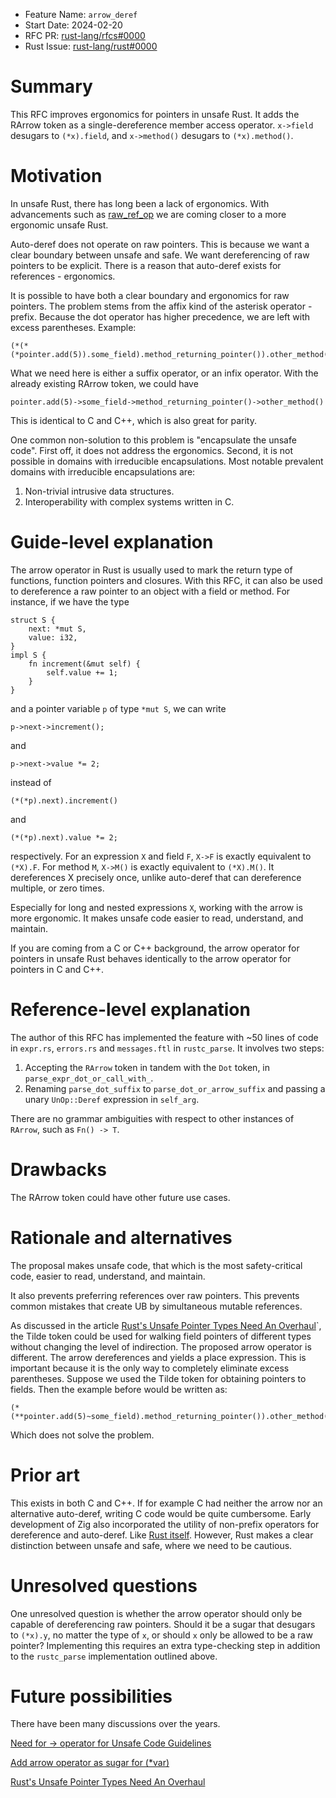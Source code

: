 - Feature Name: `arrow_deref`
- Start Date: 2024-02-20
- RFC PR: [rust-lang/rfcs#0000](https://github.com/rust-lang/rfcs/pull/0000)
- Rust Issue: [rust-lang/rust#0000](https://github.com/rust-lang/rust/issues/0000)

# Summary
[summary]: #summary

This RFC improves ergonomics for pointers in unsafe Rust. It adds the RArrow token as a single-dereference member access operator. `x->field` desugars to `(*x).field`, and `x->method()` desugars to `(*x).method()`.

# Motivation
[motivation]: #motivation

In unsafe Rust, there has long been a lack of ergonomics. With advancements such as [raw_ref_op](https://github.com/rust-lang/rfcs/pull/2582) we are coming closer to a more ergonomic unsafe Rust.

Auto-deref does not operate on raw pointers. This is because we want a clear boundary between unsafe and safe. We want dereferencing of raw pointers to be explicit. There is a reason that auto-deref exists for references - ergonomics.

It is possible to have both a clear boundary and ergonomics for raw pointers. The problem stems from the affix kind of the asterisk operator - prefix. Because the dot operator has higher precedence, we are left with excess parentheses. Example:

```
(*(*(*pointer.add(5)).some_field).method_returning_pointer()).other_method()
```

What we need here is either a suffix operator, or an infix operator. With the already existing RArrow token, we could have 

```
pointer.add(5)->some_field->method_returning_pointer()->other_method()
```

This is identical to C and C++, which is also great for parity.

One common non-solution to this problem is "encapsulate the unsafe code". First off, it does not address the ergonomics. Second, it is not possible in domains with irreducible encapsulations. Most notable prevalent domains with irreducible encapsulations are:
1. Non-trivial intrusive data structures.
2. Interoperability with complex systems written in C.

# Guide-level explanation
[guide-level-explanation]: #guide-level-explanation

The arrow operator in Rust is usually used to mark the return type of functions, function pointers and closures. With this RFC, it can also be used to dereference a raw pointer to an object with a field or method. For instance, if we have the type

```
struct S {
    next: *mut S,
    value: i32,
}
impl S {
    fn increment(&mut self) {
        self.value += 1;
    }
}
```

and a pointer variable `p` of type `*mut S`, we can write

```
p->next->increment();
```

and

```
p->next->value *= 2;
```

instead of

```
(*(*p).next).increment()
```

and

```
(*(*p).next).value *= 2;
```

respectively. For an expression `X` and field `F`, `X->F` is exactly equivalent to `(*X).F`. For method `M`, `X->M()` is exactly equivalent to `(*X).M()`. It dereferences X precisely once, unlike auto-deref that can dereference multiple, or zero times.

Especially for long and nested expressions `X`, working with the arrow is more ergonomic. It makes unsafe code easier to read, understand, and maintain. 

If you are coming from a C or C++ background, the arrow operator for pointers in unsafe Rust behaves identically to the arrow operator for pointers in C and C++.

# Reference-level explanation
[reference-level-explanation]: #reference-level-explanation

The author of this RFC has implemented the feature with ~50 lines of code in `expr.rs`, `errors.rs` and `messages.ftl` in `rustc_parse`. It involves two steps:
1. Accepting the `RArrow` token in tandem with the `Dot` token, in `parse_expr_dot_or_call_with_`. 
2. Renaming `parse_dot_suffix` to `parse_dot_or_arrow_suffix` and passing a unary `UnOp::Deref` expression in `self_arg`.

There are no grammar ambiguities with respect to other instances of `RArrow`, such as `Fn() -> T`.

# Drawbacks
[drawbacks]: #drawbacks

The RArrow token could have other future use cases.

# Rationale and alternatives
[rationale-and-alternatives]: #rationale-and-alternatives

The proposal makes unsafe code, that which is the most safety-critical code, easier to read, understand, and maintain.

It also prevents preferring references over raw pointers. This prevents common mistakes that create UB by simultaneous mutable references.

As discussed in the article [Rust's Unsafe Pointer Types Need An Overhaul](https://faultlore.com/blah/fix-rust-pointers/)`, the Tilde token could be used for walking field pointers of different types without changing the level of indirection. The proposed arrow operator is different.
The arrow dereferences and yields a place expression. This is important because it is the only way to completely eliminate excess parentheses. Suppose we used the Tilde token for obtaining pointers to fields. Then the example before would be written as:

```
(*(**pointer.add(5)~some_field).method_returning_pointer()).other_method()
```

Which does not solve the problem.

# Prior art
[prior-art]: #prior-art

This exists in both C and C++. If for example C had neither the arrow nor an alternative auto-deref, writing C code would be quite cumbersome. Early development of Zig also incorporated the utility of non-prefix operators for dereference and auto-deref. Like 
[Rust itself](https://github.com/rust-lang/rfcs/pull/102). However, Rust makes a clear distinction between unsafe and safe, where we need to be cautious.

# Unresolved questions
[unresolved-questions]: #unresolved-questions

One unresolved question is whether the arrow operator should only be capable of dereferencing raw pointers. Should it be a sugar that desugars to `(*x).y`, no matter the type of `x`, or should `x` only be allowed to be a raw pointer? Implementing this requires an extra type-checking step in addition to the `rustc_parse` implementation outlined above.

# Future possibilities
[future-possibilities]: #future-possibilities

There have been many discussions over the years.

[Need for -> operator for Unsafe Code Guidelines](https://internals.rust-lang.org/t/need-for-operator-for-unsafe-code-guidelines/10022)

[Add arrow operator as sugar for (*var)](https://github.com/gpuweb/gpuweb/issues/4114)

[Rust's Unsafe Pointer Types Need An Overhaul](https://faultlore.com/blah/fix-rust-pointers/)
